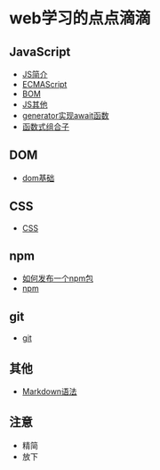 # web学习的点点滴滴
## JavaScript
- [JS简介](./lib/js简介.md)
- [ECMAScript](./lib/js_ECMAScript.md)
- [BOM](./lib/js_bom.md)
- [JS其他](./lib/js_other.md)
- [generator实现await函数](./static/generator实现await函数.js)
- [函数式组合子](./static/functionCode.js)

## DOM
- [dom基础](./lib/js_dom.md)

## CSS
- [CSS](./lib/css.md)

## npm
- [如何发布一个npm包](./lib/如何发布一个npm包.md)
- [npm](./lib/npm.md)

## git
- [git](./lib/git.md)

## 其他
- [Markdown语法](./lib/markdown.md)

## 注意
- 精简
- 放下